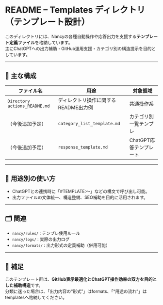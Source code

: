 # README – Templates ディレクトリ（テンプレート設計）

このディレクトリには、Nancyの各種自動操作や応答出力を支援する**テンプレート定義ファイル**を格納しています。  
主にChatGPTへの出力補助・GitHub運用支援・カテゴリ別の構造提示を目的としています。

---

## 📂 主な構成

| ファイル名 | 用途 | 対象領域 |
|------------|------|----------|
| `Directory actions_README.md` | ディレクトリ操作に関するREADME出力例 | 共通操作系 |
| （今後追加予定） | `category_list_template.md` | カテゴリ別一覧テンプレ | rules/logs等 |
| （今後追加予定） | `response_template.md` | ChatGPT応答テンプレート | Chat操作 |

---

## 🔧 用途別の使い方

- ChatGPTとの連携時に「#TEMPLATE:〜」などの構文で呼び出し可能。
- 出力ファイルの文体統一、構造整備、SEO補助を目的に活用されます。

---

## 🗂️ 関連

- `nancy/rules/` : テンプレ使用ルール
- `nancy/logs/` : 実際の出力ログ
- `nancy/formats/` : 出力形式の定義補助（併用可能）

---

## 📌 補足

このテンプレート群は、**GitHub表示最適化とChatGPT操作効率の双方を目的とした補助構造**です。  
分類に迷った場合は、「出力内容の“形式”」はformats、「“用途の流れ”」はtemplatesへ格納してください。
